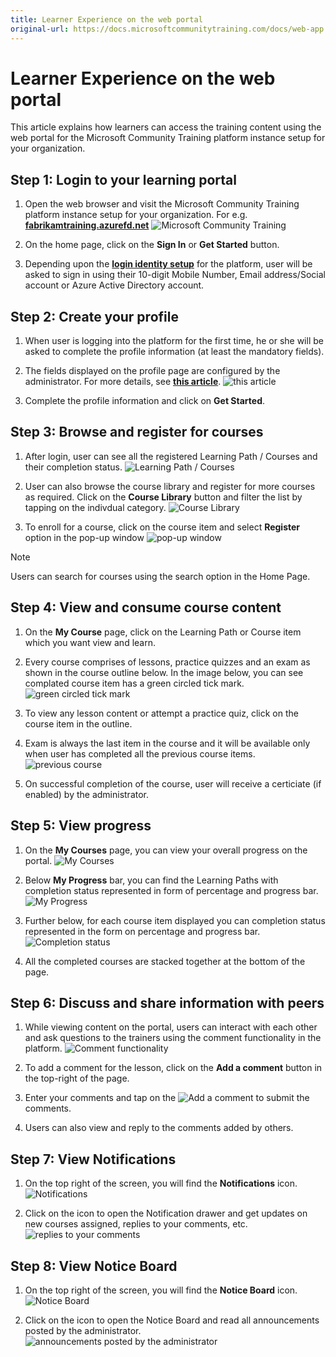 ```yaml
---
title: Learner Experience on the web portal
original-url: https://docs.microsoftcommunitytraining.com/docs/web-app
---
```


# Learner Experience on the web portal

This article explains how learners can access the training content using the web portal for the Microsoft Community Training platform instance setup for your organization.

## Step 1: Login to your learning portal
1. Open the web browser and visit  the Microsoft Community Training platform instance  setup for your organization. For e.g. [**fabrikamtraining.azurefd.net**](https://fabrikamtraining.azurefd.net/) 
![Microsoft Community Training](../media/image%28173%29.png)

2. On the home page, click on the **Sign In**  or  **Get Started** button.

3. Depending upon the [**login identity setup**](../infrastructure-management/install-your-platform-instance/4_configure-login-social-work-school-account) for the platform, user will be asked to sign in using  their 10-digit Mobile Number, Email address/Social account or Azure Active Directory account.

## Step 2: Create your profile
1. When user is logging into the platform for the first time, he or she will be asked to complete the profile information (at least the mandatory fields). 

2. The fields displayed on the profile page  are configured by the administrator. For more details, see [**this article**](../settings/4_add-additional-profile-fields-for-user-information). 
![this article](../media/image%28175%29.png)

3. Complete the profile information and click  on **Get Started**. 

## Step 3: Browse and register for courses
1. After login, user can see all the registered Learning Path / Courses and their completion status.
![Learning Path / Courses](../media/image%28434%29.png)

2. User can also browse the course library and register for more courses as required. Click on the **Course Library** button and filter the list by tapping on the indivdual category. 
![Course Library](../media/image%28414%29.png)

3. To enroll for a course, click on the course item and select **Register** option in the pop-up window
![pop-up window](../media/image%28179%29.png)

> [!NOTE]
> Users can search for courses using the search option in the Home Page.

## Step 4: View and consume course content 
1. On the **My Course** page, click on the Learning Path or Course item which you want view and learn.

2. Every course comprises of lessons, practice quizzes and an exam as shown in the course outline below. In the image below, you can see complated course item has a green circled tick mark. 
![green circled tick mark](../media/image%28181%29.png)

3. To view any lesson content or  attempt a practice quiz, click on the course item in the outline. 

4. Exam is always the last item in the course and it will be available only when user has completed all the previous course items. 
![previous course](../media/image%28182%29.png)

5. On successful completion of the course, user will receive a certiciate (if enabled) by the administrator.

## Step 5: View progress
1. On the **My Courses** page,  you can view your overall progress on the portal. 
![My Courses](../media/image%28415%29.png)

2. Below **My Progress** bar, you can find the Learning Paths with  completion status represented in form of percentage and progress bar. 
![My Progress](../media/image%28435%29.png)

3. Further below, for each course item displayed you can completion status represented in the form on percentage and progress bar. 
![Completion status](../media/image%28183%29.png)

4. All the completed courses are stacked together at the bottom of the page.

## Step 6: Discuss and share information with peers 
1. While viewing content on the portal, users can interact with each other and ask questions to the trainers using the comment functionality in the platform.
![Comment functionality](../media/image%28163%29.png)

2. To add a comment for the lesson, click on the  **Add a comment** button in the top-right of the page. 

3. Enter your comments and tap on the ![Add a comment](../media/image%28184%29.png) to submit the comments. 

4. Users can also view and reply to the comments added by others.

## Step 7: View Notifications
1. On the top right of the screen, you will find the **Notifications** icon. 
![Notifications](../media/image%28185%29.png)

2. Click on the icon to open the Notification drawer and get updates on new courses assigned, replies to your comments, etc.
![replies to your comments](../media/image%28186%29.png)

## Step 8: View Notice Board
1. On the top right of the screen, you will find the **Notice Board** icon.  
![Notice Board](../media/image%28187%29.png)

2. Click on the icon to open the Notice Board and read all announcements posted by the administrator.
![announcements posted by the administrator](../media/image%28188%29.png)
